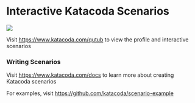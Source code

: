 # Interactive Katacoda Scenarios

[![](http://shields.katacoda.com/katacoda/qutub/count.svg)](https://www.katacoda.com/qutub "Get your profile on Katacoda.com")

Visit https://www.katacoda.com/qutub to view the profile and interactive scenarios

### Writing Scenarios
Visit https://www.katacoda.com/docs to learn more about creating Katacoda scenarios

For examples, visit https://github.com/katacoda/scenario-example
